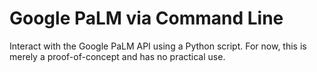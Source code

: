 # Google PaLM via Command Line

Interact with the Google PaLM API using a Python script.
For now, this is merely a proof-of-concept and has no practical use.
